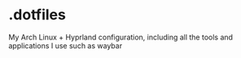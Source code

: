 # .dotfiles
 My Arch Linux + Hyprland configuration, including all the tools and applications I use such as waybar

